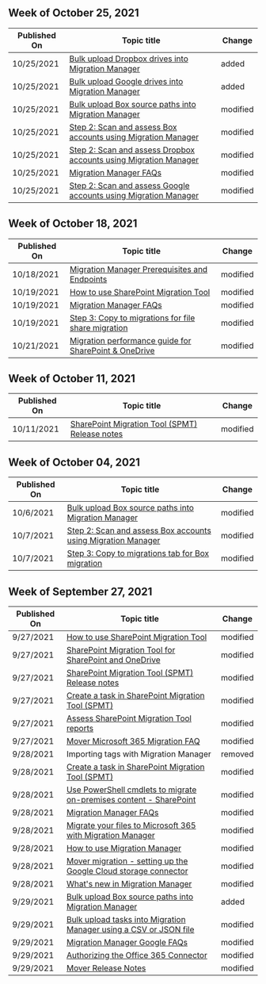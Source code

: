 <!-- This file is generated automatically each week. Changes made to this file will be overwritten.-->



## Week of October 25, 2021


| Published On |Topic title | Change |
|------|------------|--------|
| 10/25/2021 | [Bulk upload Dropbox drives into Migration Manager](/SharepointMigration/mm-dropbox-bulk-upload-source-paths-csv) | added |
| 10/25/2021 | [Bulk upload Google drives into Migration Manager](/SharepointMigration/mm-google-bulk-upload-source-paths-csv) | added |
| 10/25/2021 | [Bulk upload Box source paths into Migration Manager](/SharepointMigration/mm-box-bulk-upload-source-paths-csv) | modified |
| 10/25/2021 | [Step 2: Scan and assess Box accounts using Migration Manager](/SharepointMigration/mm-box-step2-scan-assess) | modified |
| 10/25/2021 | [Step 2: Scan and assess Dropbox accounts using Migration Manager](/SharepointMigration/mm-dropbox-step2-scan-assess) | modified |
| 10/25/2021 | [Migration Manager FAQs](/SharepointMigration/mm-faqs) | modified |
| 10/25/2021 | [Step 2: Scan and assess Google accounts using Migration Manager](/SharepointMigration/mm-google-step2-scan-assess) | modified |


## Week of October 18, 2021


| Published On |Topic title | Change |
|------|------------|--------|
| 10/18/2021 | [Migration Manager Prerequisites and Endpoints](/SharepointMigration/mm-prerequisites) | modified |
| 10/19/2021 | [How to use SharePoint Migration Tool](/SharepointMigration/how-to-use-the-sharepoint-migration-tool) | modified |
| 10/19/2021 | [Migration Manager FAQs](/SharepointMigration/mm-faqs) | modified |
| 10/19/2021 | [Step 3: Copy to migrations for file share migration](/SharepointMigration/mm-fileshare-copy-to-migrations) | modified |
| 10/21/2021 | [Migration performance guide for SharePoint & OneDrive](/SharepointMigration/sharepoint-online-and-onedrive-migration-speed) | modified |


## Week of October 11, 2021


| Published On |Topic title | Change |
|------|------------|--------|
| 10/11/2021 | [SharePoint Migration Tool (SPMT) Release notes](/SharepointMigration/new-and-improved-features-in-the-sharepoint-migration-tool) | modified |


## Week of October 04, 2021


| Published On |Topic title | Change |
|------|------------|--------|
| 10/6/2021 | [Bulk upload Box source paths into Migration Manager](/SharepointMigration/mm-box-bulk-upload-source-paths-csv) | modified |
| 10/7/2021 | [Step 2: Scan and assess Box accounts using Migration Manager](/SharepointMigration/mm-box-step2-scan-assess) | modified |
| 10/7/2021 | [Step 3: Copy to migrations tab for Box migration](/SharepointMigration/mm-box-step3-copy-to-migrations) | modified |


## Week of September 27, 2021


| Published On |Topic title | Change |
|------|------------|--------|
| 9/27/2021 | [How to use SharePoint Migration Tool](/SharepointMigration/how-to-use-the-sharepoint-migration-tool) | modified |
| 9/27/2021 | [SharePoint Migration Tool for SharePoint and OneDrive](/SharepointMigration/introducing-the-sharepoint-migration-tool) | modified |
| 9/27/2021 | [SharePoint Migration Tool (SPMT) Release notes](/SharepointMigration/new-and-improved-features-in-the-sharepoint-migration-tool) | modified |
| 9/27/2021 | [Create a task in SharePoint Migration Tool (SPMT)](/SharepointMigration/spmt-create-task) | modified |
| 9/27/2021 | [Assess SharePoint Migration Tool reports](/SharepointMigration/using-the-sharepoint-migration-tool-reports) | modified |
| 9/27/2021 | [Mover Microsoft 365 Migration FAQ](/SharepointMigration/mover-microsoft-365-faq) | modified |
| 9/28/2021 | Importing tags with Migration Manager | removed |
| 9/28/2021 | [Create a task in SharePoint Migration Tool (SPMT)](/SharepointMigration/spmt-create-task) | modified |
| 9/28/2021 | [Use PowerShell cmdlets to migrate on-premises content - SharePoint](/SharepointMigration/upload-on-premises-content-to-sharepoint-online-using-powershell-cmdlets) | modified |
| 9/28/2021 | [Migration Manager FAQs](/SharepointMigration/mm-faqs) | modified |
| 9/28/2021 | [Migrate your files to Microsoft 365 with Migration Manager](/SharepointMigration/mm-get-started) | modified |
| 9/28/2021 | [How to use Migration Manager](/SharepointMigration/mm-how-to-use) | modified |
| 9/28/2021 | [Mover migration - setting up the Google Cloud storage connector](/SharepointMigration/mover-googlecloudstore) | modified |
| 9/28/2021 | [What's new in Migration Manager](/SharepointMigration/mm-whats-new) | modified |
| 9/29/2021 | [Bulk upload Box source paths into Migration Manager](/SharepointMigration/mm-box-bulk-upload-source-paths-csv) | added |
| 9/29/2021 | [Bulk upload tasks into Migration Manager using a CSV or JSON file](/SharepointMigration/mm-bulk-upload-format-csv-json) | modified |
| 9/29/2021 | [Migration Manager Google FAQs](/SharepointMigration/mm-faqs-google) | modified |
| 9/29/2021 | [Authorizing the Office 365 Connector](/SharepointMigration/mover-o365) | modified |
| 9/29/2021 | [Mover Release Notes](/SharepointMigration/mover-release-notes) | modified |

